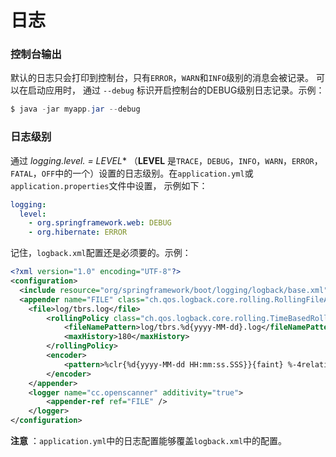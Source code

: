 日志
================
### 控制台输出
默认的日志只会打印到控制台，只有`ERROR`，`WARN`和`INFO`级别的消息会被记录。 可以在启动应用时，
通过 `--debug` 标识开启控制台的DEBUG级别日志记录。示例：
```powershell
$ java -jar myapp.jar --debug
```
### 日志级别
通过 **logging.level.* = LEVEL** （**LEVEL** 是`TRACE`，`DEBUG`，`INFO`，`WARN`，`ERROR`，
`FATAL`，`OFF`中的一个）设置的日志级别。在`application.yml`或`application.properties`文件中设置，
示例如下：
```yml
logging:
  level:
    - org.springframework.web: DEBUG
    - org.hibernate: ERROR
```
记住，`logback.xml`配置还是必须要的。示例：
```xml
<?xml version="1.0" encoding="UTF-8"?>
<configuration>
  <include resource="org/springframework/boot/logging/logback/base.xml"/>
  <appender name="FILE" class="ch.qos.logback.core.rolling.RollingFileAppender">
    <file>log/tbrs.log</file>
		<rollingPolicy class="ch.qos.logback.core.rolling.TimeBasedRollingPolicy">
			<fileNamePattern>log/tbrs.%d{yyyy-MM-dd}.log</fileNamePattern>
			<maxHistory>180</maxHistory>
		</rollingPolicy>
		<encoder>
			<pattern>%clr{%d{yyyy-MM-dd HH:mm:ss.SSS}}{faint} %-4relative [%thread] %-5level %logger{35} - %msg%n</pattern>
		</encoder>
	</appender>
	<logger name="cc.openscanner" additivity="true">
		<appender-ref ref="FILE" />
	</logger>
</configuration>
```
**注意** ：`application.yml`中的日志配置能够覆盖`logback.xml`中的配置。
